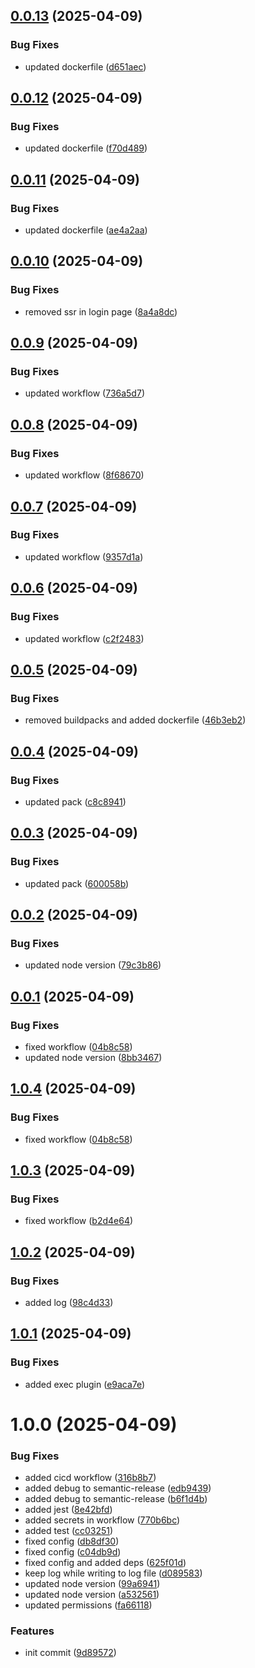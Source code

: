 ## [0.0.13](https://github.com/Edunite/edunite/compare/v0.0.12...v0.0.13) (2025-04-09)


### Bug Fixes

* updated dockerfile ([d651aec](https://github.com/Edunite/edunite/commit/d651aecda3e0aa441f030e4dec109f3333787732))

## [0.0.12](https://github.com/Edunite/edunite/compare/v0.0.11...v0.0.12) (2025-04-09)


### Bug Fixes

* updated dockerfile ([f70d489](https://github.com/Edunite/edunite/commit/f70d4896947a2a2a5a7804542f342d48f09de61f))

## [0.0.11](https://github.com/Edunite/edunite/compare/v0.0.10...v0.0.11) (2025-04-09)


### Bug Fixes

* updated dockerfile ([ae4a2aa](https://github.com/Edunite/edunite/commit/ae4a2aaaabe54809d7569611da32ab717298520a))

## [0.0.10](https://github.com/Edunite/edunite/compare/v0.0.9...v0.0.10) (2025-04-09)


### Bug Fixes

* removed ssr in login page ([8a4a8dc](https://github.com/Edunite/edunite/commit/8a4a8dcf77c947d2dc861520afd0b14ea6cab693))

## [0.0.9](https://github.com/Edunite/edunite/compare/v0.0.8...v0.0.9) (2025-04-09)


### Bug Fixes

* updated workflow ([736a5d7](https://github.com/Edunite/edunite/commit/736a5d7b82d88d7246dfba94313c35921c12bdce))

## [0.0.8](https://github.com/Edunite/edunite/compare/v0.0.7...v0.0.8) (2025-04-09)


### Bug Fixes

* updated workflow ([8f68670](https://github.com/Edunite/edunite/commit/8f6867099b4d86226e3866f70d3bb89baca8b800))

## [0.0.7](https://github.com/Edunite/edunite/compare/v0.0.6...v0.0.7) (2025-04-09)


### Bug Fixes

* updated workflow ([9357d1a](https://github.com/Edunite/edunite/commit/9357d1aff192b140c2e294e76db56a8e19f13ce0))

## [0.0.6](https://github.com/Edunite/edunite/compare/v0.0.5...v0.0.6) (2025-04-09)


### Bug Fixes

* updated workflow ([c2f2483](https://github.com/Edunite/edunite/commit/c2f2483d8ec1dc31046b6fcbfe66303a51430e5a))

## [0.0.5](https://github.com/Edunite/edunite/compare/v0.0.4...v0.0.5) (2025-04-09)


### Bug Fixes

* removed buildpacks and added dockerfile ([46b3eb2](https://github.com/Edunite/edunite/commit/46b3eb2a420d5bf9ae2cc3341922ffc7e4c791fa))

## [0.0.4](https://github.com/Edunite/edunite/compare/v0.0.3...v0.0.4) (2025-04-09)


### Bug Fixes

* updated pack ([c8c8941](https://github.com/Edunite/edunite/commit/c8c8941af9046b6071f8529560112fb6e7949947))

## [0.0.3](https://github.com/Edunite/edunite/compare/v0.0.2...v0.0.3) (2025-04-09)


### Bug Fixes

* updated pack ([600058b](https://github.com/Edunite/edunite/commit/600058b41e0e5c2b9d85c266b00c1fdd7780994b))

## [0.0.2](https://github.com/Edunite/edunite/compare/v0.0.1...v0.0.2) (2025-04-09)


### Bug Fixes

* updated node version ([79c3b86](https://github.com/Edunite/edunite/commit/79c3b86f4ede36935ecf1514408d69ff6aa34110))

## [0.0.1](https://github.com/Edunite/edunite/compare/v0.0.0...v0.0.1) (2025-04-09)


### Bug Fixes

* fixed workflow ([04b8c58](https://github.com/Edunite/edunite/commit/04b8c58afa9014d7668d5aeb7e1a31e51f036593))
* updated node version ([8bb3467](https://github.com/Edunite/edunite/commit/8bb3467f71fb8f04d1b3f9ab6d486afc7a3ad342))

## [1.0.4](https://github.com/Edunite/edunite/compare/v1.0.3...v1.0.4) (2025-04-09)


### Bug Fixes

* fixed workflow ([04b8c58](https://github.com/Edunite/edunite/commit/04b8c58afa9014d7668d5aeb7e1a31e51f036593))

## [1.0.3](https://github.com/Edunite/edunite/compare/v1.0.2...v1.0.3) (2025-04-09)


### Bug Fixes

* fixed workflow ([b2d4e64](https://github.com/Edunite/edunite/commit/b2d4e6433cb6f799d84cfc75ee7fdfec09939db3))

## [1.0.2](https://github.com/Edunite/edunite/compare/v1.0.1...v1.0.2) (2025-04-09)


### Bug Fixes

* added log ([98c4d33](https://github.com/Edunite/edunite/commit/98c4d33c7438db0a709144284a9362da4342263f))

## [1.0.1](https://github.com/Edunite/edunite/compare/v1.0.0...v1.0.1) (2025-04-09)


### Bug Fixes

* added exec plugin ([e9aca7e](https://github.com/Edunite/edunite/commit/e9aca7e52b4ddb887d0684ef447f109d06e650c9))

# 1.0.0 (2025-04-09)


### Bug Fixes

* added cicd workflow ([316b8b7](https://github.com/Edunite/edunite/commit/316b8b79a0d455da606ee6eb977f04d8f9ae556a))
* added debug to semantic-release ([edb9439](https://github.com/Edunite/edunite/commit/edb9439105b3bd2902bbc643dca44342e6722856))
* added debug to semantic-release ([b6f1d4b](https://github.com/Edunite/edunite/commit/b6f1d4b76393a086431090f42fcce1f8199297b8))
* added jest ([8e42bfd](https://github.com/Edunite/edunite/commit/8e42bfdacf69c076e69b679795af5cdff912652c))
* added secrets in workflow ([770b6bc](https://github.com/Edunite/edunite/commit/770b6bc348c1585592cf2695969be2a9489f026e))
* added test ([cc03251](https://github.com/Edunite/edunite/commit/cc03251da398b611fef7a22410bbbfe9ff532ef6))
* fixed config ([db8df30](https://github.com/Edunite/edunite/commit/db8df301ef4fc812443cfacafc1ec6aef3f5dd8c))
* fixed config ([c04db9d](https://github.com/Edunite/edunite/commit/c04db9dcf1109a1cbcb3bd74e69938d69bd7daf5))
* fixed config and added deps ([625f01d](https://github.com/Edunite/edunite/commit/625f01ddb54ba4fe8b2fc9abb9cbcb98db010c53))
* keep log while writing to log file ([d089583](https://github.com/Edunite/edunite/commit/d089583794114e86755a9c67ad307638ef6d6c0d))
* updated node version ([99a6941](https://github.com/Edunite/edunite/commit/99a6941d9949e3e4bc53694c99ae36b554de5f48))
* updated node version ([a532561](https://github.com/Edunite/edunite/commit/a5325619d20ad1fbfc7458a69c578b7511c88625))
* updated permissions ([fa66118](https://github.com/Edunite/edunite/commit/fa6611876db0598c8603ea41e419401c77ae6196))


### Features

* init commit ([9d89572](https://github.com/Edunite/edunite/commit/9d8957248ca9d705f922eb133562fab4e83fd0ad))
